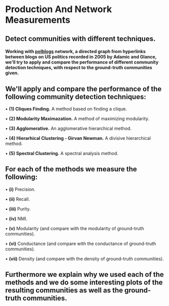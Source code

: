 # Production And Network Measurements
## **Detect communities with different techniques.**

#### Working with [**polblogs**](http://wwwpersonal.umich.edu/~mejn/netdata/polblogs.zip) network, a directed graph from hyperlinks between blogs on US politics recorded in 2005 by Adamic and Glance, we'll try to apply and compare the performance of different community detection techniques, with respect to the ground-truth communities given.

## We'll apply and compare the performance of the following community detection techniques:

  • **(1) Cliques Finding.** A method based on finding a clique.
  
  • **(2) Modularity Maximazation.** A method of maximizing modularity.
  
  • **(3) Agglomerative.** An agglomerative hierarchical method.
    
  • **(4) Hierarhical Clustering - Girvan Newman.** A divisive hierarchical method.
      
  • **(5) Spectral Clustering.** A spectral analysis method.
  

## For each of the methods we measure the following:

  • **(i)** Precision.
  
  • **(ii)** Recall.
  
  • **(iii)** Purity.
  
  • **(iv)** NMI.
  
  • **(v)** Modularity (and compare with the modularity of ground-truth communities).
  
  • **(vi)** Conductance (and compare with the conductance of ground-truth communities).
  
  • **(vii)** Density (and compare with the density of ground-truth communities).
 
 
## Furthermore we explain why we used each of the methods and we do some interesting plots of the resulting communities as well as the ground-truth communities.
